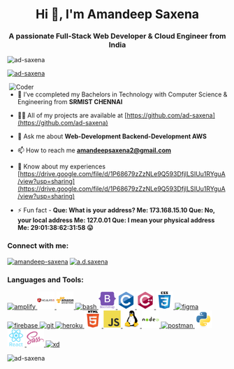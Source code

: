 <h1 align="center">Hi 👋, I'm Amandeep Saxena</h1>
<h3 align="center">A passionate Full-Stack Web Developer & Cloud Engineer from India</h3>

<p align="left"> <img src="https://komarev.com/ghpvc/?username=ad-saxena&label=Profile%20views&color=0e75b6&style=flat" alt="ad-saxena" /> </p>

<p align="left"> <a href="https://github.com/ryo-ma/github-profile-trophy"><img src="https://github-profile-trophy.vercel.app/?username=ad-saxena" alt="ad-saxena" /></a> </p>
<img align="right" alt="Coder" width="500" src="https://cdn.dribbble.com/users/1162077/screenshots/4649464/skatter-programmer.gif">

- 🌱 I’ve ccompleted my Bachelors in Technology with Computer Science & Engineering from **SRMIST CHENNAI**

- 👨‍💻 All of my projects are available at [https://github.com/ad-saxena](https://github.com/ad-saxena)

- 💬 Ask me about **Web-Development Backend-Development AWS**

- 📫 How to reach me **amandeepsaxena2@gmail.com**

- 📄 Know about my experiences [https://drive.google.com/file/d/1P68679zZzNLe9Q593DfjlLSIUu1RYguA/view?usp=sharing](https://drive.google.com/file/d/1P68679zZzNLe9Q593DfjlLSIUu1RYguA/view?usp=sharing)

- ⚡ Fun fact - **Que: What is your address? Me: 173.168.15.10 Que: No, your local address Me: 127.0.01 Que: I mean your physical address Me: 29:01:38:62:31:58 😛**

<h3 align="left">Connect with me:</h3>
<p align="left">
<a href="https://linkedin.com/in/amandeep-saxena" target="blank"><img align="center" src="https://cdn.jsdelivr.net/npm/simple-icons@3.0.1/icons/linkedin.svg" alt="amandeep-saxena" height="30" width="40" /></a>
<a href="https://instagram.com/a.d.saxena" target="blank"><img align="center" src="https://cdn.jsdelivr.net/npm/simple-icons@3.0.1/icons/instagram.svg" alt="a.d.saxena" height="30" width="40" /></a>
</p>

<h3 align="left">Languages and Tools:</h3>
<p align="left"> <a href="https://aws.amazon.com/amplify/" target="_blank"> <img src="https://docs.amplify.aws/assets/logo-dark.svg" alt="amplify" width="40" height="40"/> </a> <a href="https://angular.io" target="_blank"> <img src="https://raw.githubusercontent.com/devicons/devicon/master/icons/angularjs/angularjs-original-wordmark.svg" alt="angularjs" width="40" height="40"/> </a> <a href="https://aws.amazon.com" target="_blank"> <img src="https://raw.githubusercontent.com/devicons/devicon/master/icons/amazonwebservices/amazonwebservices-original-wordmark.svg" alt="aws" width="40" height="40"/> </a> <a href="https://www.gnu.org/software/bash/" target="_blank"> <img src="https://www.vectorlogo.zone/logos/gnu_bash/gnu_bash-icon.svg" alt="bash" width="40" height="40"/> </a> <a href="https://getbootstrap.com" target="_blank"> <img src="https://raw.githubusercontent.com/devicons/devicon/master/icons/bootstrap/bootstrap-plain-wordmark.svg" alt="bootstrap" width="40" height="40"/> </a> <a href="https://www.cprogramming.com/" target="_blank"> <img src="https://raw.githubusercontent.com/devicons/devicon/master/icons/c/c-original.svg" alt="c" width="40" height="40"/> </a> <a href="https://www.w3schools.com/cpp/" target="_blank"> <img src="https://raw.githubusercontent.com/devicons/devicon/master/icons/cplusplus/cplusplus-original.svg" alt="cplusplus" width="40" height="40"/> </a> <a href="https://www.w3schools.com/css/" target="_blank"> <img src="https://raw.githubusercontent.com/devicons/devicon/master/icons/css3/css3-original-wordmark.svg" alt="css3" width="40" height="40"/> </a> <a href="https://www.figma.com/" target="_blank"> <img src="https://www.vectorlogo.zone/logos/figma/figma-icon.svg" alt="figma" width="40" height="40"/> </a> <a href="https://firebase.google.com/" target="_blank"> <img src="https://www.vectorlogo.zone/logos/firebase/firebase-icon.svg" alt="firebase" width="40" height="40"/> </a> <a href="https://git-scm.com/" target="_blank"> <img src="https://www.vectorlogo.zone/logos/git-scm/git-scm-icon.svg" alt="git" width="40" height="40"/> </a> <a href="https://heroku.com" target="_blank"> <img src="https://www.vectorlogo.zone/logos/heroku/heroku-icon.svg" alt="heroku" width="40" height="40"/> </a> <a href="https://www.w3.org/html/" target="_blank"> <img src="https://raw.githubusercontent.com/devicons/devicon/master/icons/html5/html5-original-wordmark.svg" alt="html5" width="40" height="40"/> </a> <a href="https://developer.mozilla.org/en-US/docs/Web/JavaScript" target="_blank"> <img src="https://raw.githubusercontent.com/devicons/devicon/master/icons/javascript/javascript-original.svg" alt="javascript" width="40" height="40"/> </a> <a href="https://www.linux.org/" target="_blank"> <img src="https://raw.githubusercontent.com/devicons/devicon/master/icons/linux/linux-original.svg" alt="linux" width="40" height="40"/> </a> <a href="https://nodejs.org" target="_blank"> <img src="https://raw.githubusercontent.com/devicons/devicon/master/icons/nodejs/nodejs-original-wordmark.svg" alt="nodejs" width="40" height="40"/> </a> <a href="https://postman.com" target="_blank"> <img src="https://www.vectorlogo.zone/logos/getpostman/getpostman-icon.svg" alt="postman" width="40" height="40"/> </a> <a href="https://www.python.org" target="_blank"> <img src="https://raw.githubusercontent.com/devicons/devicon/master/icons/python/python-original.svg" alt="python" width="40" height="40"/> </a> <a href="https://reactjs.org/" target="_blank"> <img src="https://raw.githubusercontent.com/devicons/devicon/master/icons/react/react-original-wordmark.svg" alt="react" width="40" height="40"/> </a> <a href="https://sass-lang.com" target="_blank"> <img src="https://raw.githubusercontent.com/devicons/devicon/master/icons/sass/sass-original.svg" alt="sass" width="40" height="40"/> </a> <a href="https://www.adobe.com/products/xd.html" target="_blank"> <img src="https://cdn.worldvectorlogo.com/logos/adobe-xd.svg" alt="xd" width="40" height="40"/> </a> </p>

<p><img align="center" src="https://github-readme-stats.vercel.app/api/top-langs?username=ad-saxena&show_icons=true&locale=en&layout=compact" alt="ad-saxena" /></p>
